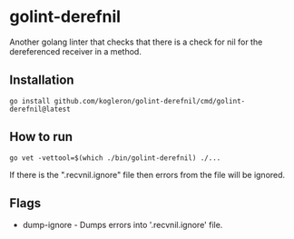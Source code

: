 # golint-derefnil

Another golang linter that checks that there is a check for nil for the dereferenced receiver in a method.

## Installation

```shell
go install github.com/kogleron/golint-derefnil/cmd/golint-derefnil@latest
```

## How to run

```shell
go vet -vettool=$(which ./bin/golint-derefnil) ./...
```

If there is the ".recvnil.ignore" file then errors from the file will be ignored.

## Flags

- dump-ignore - Dumps errors into '.recvnil.ignore' file.
